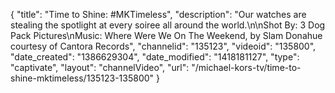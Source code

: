 {
    "title": "Time to Shine: #MKTimeless",
    "description": "Our watches are stealing the spotlight at every soiree all around the world.\n\nShot By: 3 Dog Pack Pictures\nMusic: Where Were We On The Weekend, by Slam Donahue courtesy of Cantora Records",
    "channelid": "135123",
    "videoid": "135800",
    "date_created": "1386629304",
    "date_modified": "1418181127",
    "type": "captivate",
    "layout": "channelVideo",
    "url": "\/michael-kors-tv\/time-to-shine-mktimeless\/135123-135800"
}